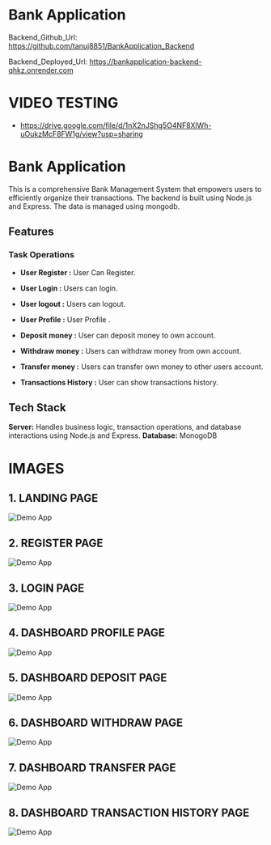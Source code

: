 
# Bank Application

Backend_Github_Url: https://github.com/tanuj8851/BankApplication_Backend

Backend_Deployed_Url: https://bankapplication-backend-qhkz.onrender.com


# VIDEO TESTING

- https://drive.google.com/file/d/1nX2nJShg5O4NF8XlWh-uOukzMcF8FW1g/view?usp=sharing

# Bank Application

This is a comprehensive Bank Management System that empowers users to efficiently organize their transactions. The backend is built using Node.js and Express. The data is managed using mongodb.

## Features 

### Task Operations 

- **User Register  :** User Can Register.
- **User Login :** Users can login.
- **User logout :** Users can logout.
- **User Profile  :** User Profile .
  
- **Deposit money  :** User can deposit money to own account.
- **Withdraw money :** Users can withdraw money from own account.
- **Transfer money :** Users can transfer own money to other users account.
- **Transactions History  :** User can show transactions history.


## Tech Stack 
**Server:** Handles business logic, transaction operations, and database interactions using Node.js and Express.
**Database:** MonogoDB


# IMAGES

## 1. LANDING PAGE
![Demo App](https://i.ibb.co/MZmZvLn/Screenshot-2024-11-21-203112.png)

## 2. REGISTER PAGE
![Demo App](https://i.ibb.co/V9tvstS/bank-2-register.png)

## 3. LOGIN PAGE
![Demo App](https://i.ibb.co/x3D51CL/Screenshot-2024-11-21-203244.png)

## 4. DASHBOARD PROFILE PAGE
![Demo App](https://i.ibb.co/2M7kK1Q/Screenshot-2024-11-21-203329.png)

## 5. DASHBOARD DEPOSIT PAGE
![Demo App](https://i.ibb.co/rsqHStZ/Screenshot-2024-11-21-203415.png)

## 6. DASHBOARD WITHDRAW PAGE
![Demo App](https://i.ibb.co/nsg2cqC/Screenshot-2024-11-21-203449.png)

## 7. DASHBOARD TRANSFER PAGE
![Demo App](https://i.ibb.co/9HPZsL5/Screenshot-2024-11-21-203534.png)

## 8. DASHBOARD TRANSACTION HISTORY PAGE
![Demo App](https://i.ibb.co/cgbwY5y/Screenshot-2024-11-21-204019.png)

